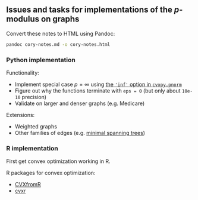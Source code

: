 ## Issues and tasks for implementations of the $p$-modulus on graphs

Convert these notes to HTML using Pandoc:
```sh
pandoc cory-notes.md -o cory-notes.html
```

### Python implementation

Functionality:

* Implement special case $p=\infty$ using [the `'inf'` option in `cvxpy.pnorm`](http://www.cvxpy.org/en/latest/tutorial/functions/pnorm.html)
* Figure out why the functions terminate with `eps = 0` (but only about `10e-10` precision)
* Validate on larger and denser graphs (e.g. Medicare)

Extensions:

* Weighted graphs
* Other families of edges (e.g. [minimal spanning trees](http://igraph.org/python/doc/igraph.Graph-class.html))

### R implementation

First get convex optimization working in R.

R packages for convex optimization:

- [CVXfromR](http://faculty.bscb.cornell.edu/~bien/cvxfromr.html)
- [cvxr](https://github.com/anqif/cvxr)
